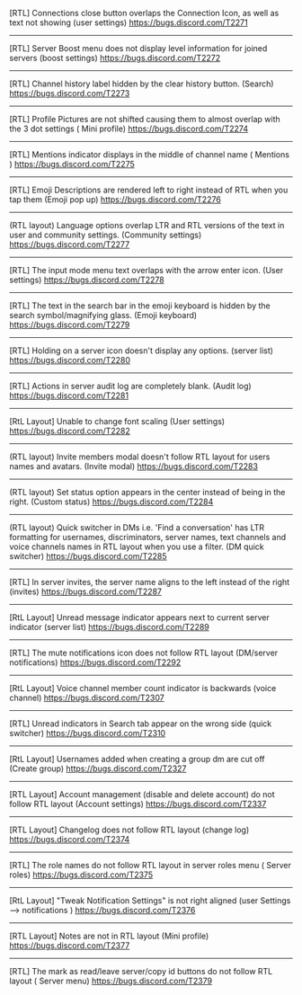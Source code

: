 [RTL] Connections close button overlaps the Connection Icon, as well as text not showing (user settings) https://bugs.discord.com/T2271

--------

[RTL] Server Boost menu does not display level information for joined servers (boost settings) https://bugs.discord.com/T2272

-------

[RTL] Channel history label hidden by the clear history button. (Search) https://bugs.discord.com/T2273

-----

[RTL] Profile Pictures are not shifted causing them to almost overlap with the 3 dot settings ( Mini profile) https://bugs.discord.com/T2274

-------

[RTL] Mentions indicator displays in the middle of channel name ( Mentions ) https://bugs.discord.com/T2275

------

[RTL] Emoji Descriptions are rendered left to right instead of RTL when you tap them (Emoji pop up) https://bugs.discord.com/T2276

------

(RTL layout) Language options overlap LTR and RTL versions of the text in user and community settings. (Community settings) https://bugs.discord.com/T2277

------

[RTL] The input mode menu text overlaps with the arrow enter icon. (User settings) https://bugs.discord.com/T2278

-------

[RTL] The text in the search bar in the emoji keyboard is hidden by the search symbol/magnifying glass. (Emoji keyboard) https://bugs.discord.com/T2279

------

[RTL] Holding on a server icon doesn't display any options. (server list) https://bugs.discord.com/T2280

-------

[RTL] Actions in server audit log are completely blank. (Audit log) https://bugs.discord.com/T2281

------

[RtL Layout] Unable to change font scaling (User settings) https://bugs.discord.com/T2282

------

(RTL layout) Invite members modal doesn't follow RTL layout for users names and avatars. (Invite modal) https://bugs.discord.com/T2283

-----

(RTL layout) Set status option appears in the center instead of being in the right. (Custom status) https://bugs.discord.com/T2284

------

(RTL layout) Quick switcher in DMs i.e. 'Find a conversation' has LTR formatting for usernames, discriminators, server names, text channels and voice channels names in RTL layout when you use a filter. (DM quick switcher) https://bugs.discord.com/T2285

------

[RTL] In server invites, the server name aligns to the left instead of the right (invites) https://bugs.discord.com/T2287

-----

[RtL Layout] Unread message indicator appears next to current server indicator (server list) https://bugs.discord.com/T2289

-----

[RTL] The mute notifications icon does not follow RTL layout (DM/server notifications) https://bugs.discord.com/T2292

-----

[RtL Layout] Voice channel member count indicator is backwards (voice channel) https://bugs.discord.com/T2307

------

[RTL] Unread indicators in Search tab appear on the wrong side (quick switcher) https://bugs.discord.com/T2310

-------

[RtL Layout] Usernames added when creating a group dm are cut off (Create group) https://bugs.discord.com/T2327

------

[RTL Layout] Account management (disable and delete account) do not follow RTL layout (Account settings) https://bugs.discord.com/T2337

-------

[RTL Layout] Changelog does not follow RTL layout (change log) https://bugs.discord.com/T2374

------

[RTL] The role names do not follow RTL layout in server roles menu ( Server roles) https://bugs.discord.com/T2375

------

[RtL Layout] "Tweak Notification Settings" is not right aligned (user Settings --> notifications ) https://bugs.discord.com/T2376

------

[RTL Layout] Notes are not in RTL layout (Mini profile) https://bugs.discord.com/T2377

------

[RTL] The mark as read/leave server/copy id buttons do not follow RTL layout ( Server menu) https://bugs.discord.com/T2379
